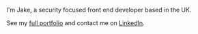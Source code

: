 

I'm Jake, a security focused front end developer based in the UK. 

See my [full portfolio][2] and contact me on [LinkedIn][1].

<!-- social media accounts -->
[1]: https://www.linkedin.com/in/jbrun001
[2]: https://jbrun001.github.io/index.html

